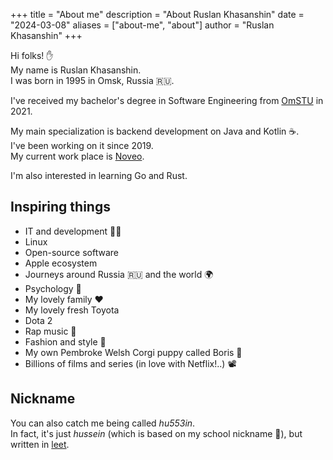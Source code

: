 +++
title = "About me"
description = "About Ruslan Khasanshin"
date = "2024-03-08"
aliases = ["about-me", "about"]
author = "Ruslan Khasanshin"
+++

Hi folks! ✋\
My name is Ruslan Khasanshin.\
I was born in 1995 in Omsk, Russia 🇷🇺.

I've received my bachelor's degree in Software Engineering from [OmSTU](https://omgtu.ru/english) in 2021.

My main specialization is backend development on Java and Kotlin ☕️.\
I've been working on it since 2019.\
My current work place is [Noveo](https://noveogroup.com).

I'm also interested in learning Go and Rust.

## Inspiring things

- IT and development 👨‍💻
- Linux
- Open-source software
- Apple ecosystem
- Journeys around Russia 🇷🇺 and the world 🌍
- Psychology 🧠
- My lovely family ❤️
- My lovely fresh Toyota
- Dota 2
- Rap music 🎤
- Fashion and style 💃
- My own Pembroke Welsh Corgi puppy called Boris 🐶
- Billions of films and series (in love with Netflix!..) 📽

## Nickname

You can also catch me being called *hu553in*.\
In fact, it's just *hussein* (which is based on my school nickname 👶),
but written in [leet](https://en.m.wikipedia.org/wiki/Leet).
